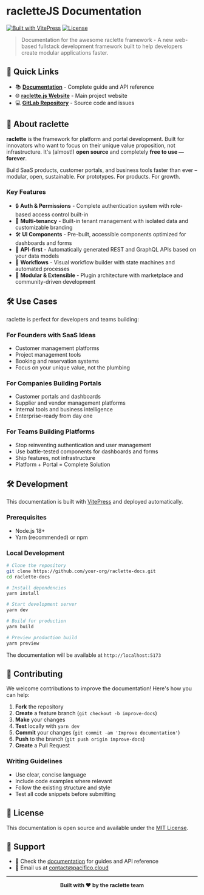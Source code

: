 # racletteJS Documentation

[![Built with VitePress](https://img.shields.io/badge/Built%20with-VitePress-646CFF?style=flat-square&logo=vite)](https://vitepress.dev)
[![License](https://img.shields.io/badge/License-MIT-blue.svg?style=flat-square)](LICENSE)

> Documentation for the awesome raclette framework - A new web-based fullstack development framework built to help developers create modular applications faster.

## 🚀 Quick Links

- 📚 **[Documentation](https://docs.raclettejs.com/)** - Complete guide and API reference
- 🌐 **[raclette.js Website](https://raclettejs.com)** - Main project website
- 💻 **[GitLab Repository](https://gitlab.com/raclettejs/raclette-core)** - Source code and issues

## 📖 About raclette

**raclette** is the framework for platform and portal development. Built for innovators who want to focus on their unique value proposition, not infrastructure. It's (almost!) **open source** and completely **free to use — forever**.

Build SaaS products, customer portals, and business tools faster than ever – modular, open, sustainable. For prototypes. For products. For growth.

### Key Features

- 🔒 **Auth & Permissions** - Complete authentication system with role-based access control built-in
- 🏢 **Multi-tenancy** - Built-in tenant management with isolated data and customizable branding
- 🛠️ **UI Components** - Pre-built, accessible components optimized for dashboards and forms
- 🔗 **API-first** - Automatically generated REST and GraphQL APIs based on your data models
- 🔄 **Workflows** - Visual workflow builder with state machines and automated processes
- 🧩 **Modular & Extensible** - Plugin architecture with marketplace and community-driven development

## 🛠️ Use Cases

raclette is perfect for developers and teams building:

### For Founders with SaaS Ideas

- Customer management platforms
- Project management tools
- Booking and reservation systems
- Focus on your unique value, not the plumbing

### For Companies Building Portals

- Customer portals and dashboards
- Supplier and vendor management platforms
- Internal tools and business intelligence
- Enterprise-ready from day one

### For Teams Building Platforms

- Stop reinventing authentication and user management
- Use battle-tested components for dashboards and forms
- Ship features, not infrastructure
- Platform + Portal = Complete Solution

## 🛠️ Development

This documentation is built with [VitePress](https://vitepress.dev) and deployed automatically.

### Prerequisites

- Node.js 18+
- Yarn (recommended) or npm

### Local Development

```bash
# Clone the repository
git clone https://github.com/your-org/raclette-docs.git
cd raclette-docs

# Install dependencies
yarn install

# Start development server
yarn dev

# Build for production
yarn build

# Preview production build
yarn preview
```

The documentation will be available at `http://localhost:5173`

## 📝 Contributing

We welcome contributions to improve the documentation! Here's how you can help:

1. **Fork** the repository
2. **Create** a feature branch (`git checkout -b improve-docs`)
3. **Make** your changes
4. **Test** locally with `yarn dev`
5. **Commit** your changes (`git commit -am 'Improve documentation'`)
6. **Push** to the branch (`git push origin improve-docs`)
7. **Create** a Pull Request

### Writing Guidelines

- Use clear, concise language
- Include code examples where relevant
- Follow the existing structure and style
- Test all code snippets before submitting

## 📄 License

This documentation is open source and available under the [MIT License](LICENSE).

## 🤝 Support

- 📖 Check the [documentation](https://docs.raclettejs.com/) for guides and API reference
- 📧 Email us at [contact@pacifico.cloud](mailto:contact@pacifico.cloud)

---

<p align="center">
  <b>Built with ❤️ by the raclette team</b>
</p>
